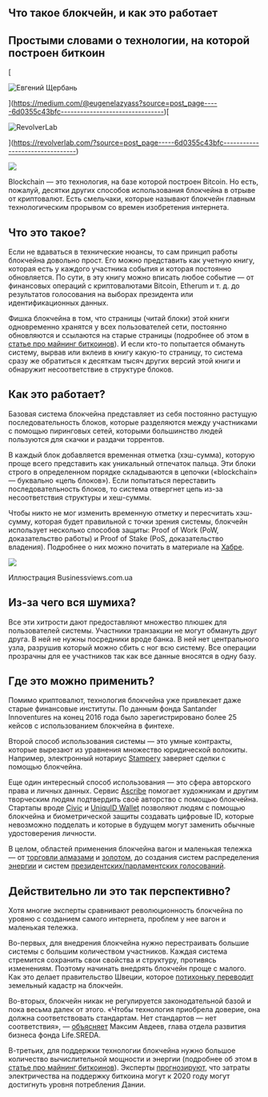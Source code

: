 ## Что такое блокчейн, и как это работает

## Простыми словами о технологии, на которой построен биткоин

[

![Евгений Щербань](https://miro.medium.com/v2/resize:fill:88:88/1*LXpIDv9ScMWvj4wdaS5euw.jpeg)



](https://medium.com/@eugenelazyass?source=post_page-----6d0355c43bfc--------------------------------)[

![RevolverLab](https://miro.medium.com/v2/resize:fill:48:48/1*sAzgv7DfxFgYFDpTsw2Tkw.png)



](https://revolverlab.com/?source=post_page-----6d0355c43bfc--------------------------------)

![](https://miro.medium.com/v2/resize:fit:1050/1*NjsygQm2-jbUK4zCDXFHbA.png)

Blockchain — это технология, на базе которой построен Bitcoin. Но есть, пожалуй, десятки других способов использования блокчейна в отрыве от криптовалют. Есть смельчаки, которые называют блокчейн главным технологическим прорывом со времен изобретения интернета.

## Что это такое?

Если не вдаваться в технические нюансы, то сам принцип работы блокчейна довольно прост. Его можно представить как учетную книгу, которая есть у каждого участника события и которая постоянно обновляется. По сути, в эту книгу можно вписать любое событие — от финансовых операций с криптовалютами Bitcoin, Etherum и т. д. до результатов голосования на выборах президента или идентификационных данных.

Фишка блокчейна в том, что страницы (читай блоки) этой книги одновременно хранятся у всех пользователей сети, постоянно обновляются и ссылаются на старые страницы (подробнее об этом в [статье про майнинг биткоинов](https://revolverlab.com/%D0%B7%D0%BE%D0%BB%D0%BE%D1%82%D0%B0%D1%8F-%D0%BB%D0%B8%D1%85%D0%BE%D1%80%D0%B0%D0%B4%D0%BA%D0%B0-21-%D0%B2%D0%B5%D0%BA%D0%B0-933ac60d62e5)). И если кто-то попытается обмануть систему, вырвав или вклеив в книгу какую-то страницу, то система сразу же обратиться к десяткам тысяч других версий этой книги и обнаружит несоответствие в структуре блоков.

## Как это работает?

Базовая система блокчейна представляет из себя постоянно растущую последовательность блоков, которые разделяются между участниками с помощью пиринговых сетей, которыми большинство людей пользуются для скачки и раздачи торрентов.

В каждый блок добавляется временная отметка (хэш-сумма), которую проще всего представить как уникальный отпечаток пальца. Эти блоки строго в определенном порядке складываются в цепочки («blockchain» — буквально «цепь блоков»). Если попытаться переставить последовательность блоков, то система отвергнет цепь из-за несоответствия структуры и хеш-суммы.

Чтобы никто не мог изменить временную отметку и пересчитать хэш-сумму, которая будет правильной с точки зрения системы, блокчейн использует несколько способов защиты: Proof of Work (PoW, доказательство работы) и Proof of Stake (PoS, доказательство владения). Подробнее о них можно почитать в материале на [Хабре](https://habrahabr.ru/post/320176/).

![](https://miro.medium.com/v2/resize:fit:1050/1*JVwaiT_4xKahwtA0wINfuA.png)

Иллюстрация Businessviews.com.ua

## Из-за чего вся шумиха?

Все эти хитрости дают предоставляют множество плюшек для пользователей системы. Участники транзакции не могут обмануть друг друга. В ней не нужны посредники вроде банка. В ней нет центрального узла, разрушив который можно сбить с ног всю систему. Все операции прозрачны для ее участников так как все данные вносятся в одну базу.

## Где это можно применить?

Помимо криптовалют, технология блокчейна уже привлекает даже старые финансовые институты. По данным фонда Santander Innoventures на конец 2016 года было зарегистрировано более 25 кейсов с использованием блокчейна в финтехе.

Второй способ использования системы — это умные контракты, которые вырезают из уравнения множество юридической волокиты. Например, электронный нотариус [Stampery](https://stampery.com/) заверяет сделки с помощью блокчейна.

Еще один интересный способ использования — это сфера авторского права и личных данных. Сервис [Ascribe](https://www.ascribe.io/) помогает художникам и другим творческим людям подтвердить своё авторство с помощью блокчейна. Стартапы вроде [Civic](https://www.civic.com/) и [UniquID Wallet](http://uniquid.com/) позволяют людям с помощью блокчейна и биометрической защиты создавать цифровые ID, которые невозможно подделать и которые в будущем могут заменить обычные удостоверения личности.

В целом, областей применения блокчейна вагон и маленькая тележка — от [торговли алмазами](https://www.everledger.io/) и [золотом](http://therealasset.co.uk/), до создания систем распределения [энергии](http://www.energy-blockchain.com/) и систем [президентских/парламентских голосований](https://followmyvote.com/).

## Действительно ли это так перспективно?

Хотя многие эксперты сравнивают революционность блокчейна по уровню с созданием самого интернета, проблем у нее вагон и маленькая тележка.

Во-первых, для внедрения блокчейна нужно перестраивать большие системы с большим количеством участников. Каждая система стремится сохранить свои свойства и структуру, противясь изменениям. Поэтому начинать внедрять блокчейн проще с малого. Как это делает правительство Швеции, которое [потихоньку переводит](http://www.reuters.com/article/us-sweden-blockchain-idUSKCN0Z22KV) земельный кадастр на блокчейн.

Во-вторых, блокчейн никак не регулируется законодательной базой и пока весьма далек от этого. «Чтобы технология приобрела доверие, она должна соответствовать стандартам. Нет стандартов — нет соответствия», — [объясняет](https://rb.ru/opinion/blockchain-ne-pokoril/) Максим Авдеев, глава отдела развития бизнеса фонда Life.SREDA.

В-третьих, для поддержки технологии блокчейна нужно большое количество вычислительной мощности и энергии (подробнее об этом в [статье про майнинг биткоинов](https://revolverlab.com/%D0%B7%D0%BE%D0%BB%D0%BE%D1%82%D0%B0%D1%8F-%D0%BB%D0%B8%D1%85%D0%BE%D1%80%D0%B0%D0%B4%D0%BA%D0%B0-21-%D0%B2%D0%B5%D0%BA%D0%B0-933ac60d62e5)). Эксперты [прогнозируют](http://motherboard.vice.com/read/bitcoin-could-consume-as-much-electricity-as-denmark-by-2020), что затраты электричества на поддержку биткоина могут к 2020 году могут достигнуть уровня потребления Дании.